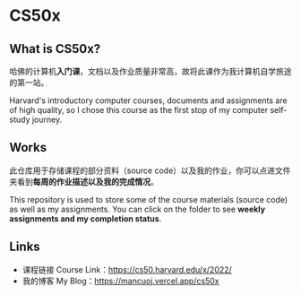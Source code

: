 # CS50x

## What is CS50x?

哈佛的计算机**入门课**，文档以及作业质量非常高，故将此课作为我计算机自学旅途的第一站。

Harvard's introductory computer courses, documents and assignments are of high quality, so I chose this course as the first stop of my computer self-study journey.

## Works

此仓库用于存储课程的部分资料（source code）以及我的作业，你可以点进文件夹看到**每周的作业描述以及我的完成情况**。

This repository is used to store some of the course materials (source code) as well as my assignments. You can click on the folder to see **weekly assignments and my completion status**.


## Links

- 课程链接 Course Link：https://cs50.harvard.edu/x/2022/
- 我的博客 My Blog：https://mancuoj.vercel.app/cs50x
